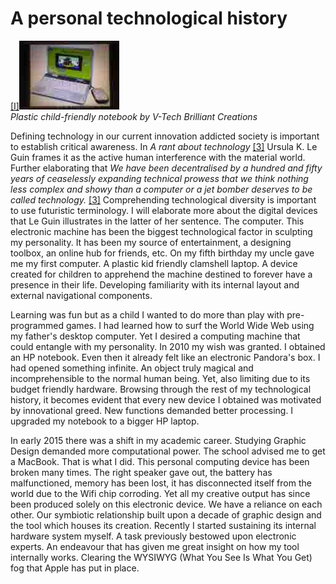 # A personal technological history



<div id="images"><a href="#image-bibliography">[I]<img src="images/post4-1.jpg"></a><br>
<em>Plastic child-friendly notebook by V-Tech Brilliant Creations</em></div>

Defining technology in our current innovation addicted society is important to establish critical awareness. In *A rant about technology* <a href="#bibliography">[3]</a> Ursula K. Le Guin frames it as the active human interference with the material world. Further elaborating that *We have been decentralised by a hundred and fifty years of ceaselessly expanding technical prowess that we think nothing less complex and showy than a computer or a jet bomber deserves to be called technology.* <a href="#bibliography">[3]</a> Comprehending technological diversity is important to use futuristic terminology. I will elaborate more about the digital devices that Le Guin illustrates in the latter of her sentence. The computer. This electronic machine has been the biggest technological factor in sculpting my personality. It has been my source of entertainment, a designing toolbox, an online hub for friends, etc. On my fifth birthday my uncle gave me my first computer. A plastic kid friendly clamshell laptop. A device created for children to apprehend the machine destined to forever have a presence in their life. Developing familiarity with its internal layout and external navigational components. 



Learning was fun but as a child I wanted to do more than play with pre-programmed games. I had learned how to surf the World Wide Web using my father's desktop computer. Yet I desired a computing machine that could entangle with my personality. In 2010 my wish was granted. I obtained an HP notebook. Even then it already felt like an electronic Pandora's box. I had opened something infinite. An object truly magical and incomprehensible to the normal human being. Yet, also limiting due to its budget friendly hardware. Browsing through the rest of my technological history, it becomes evident that every new device I obtained was motivated by innovational greed. New functions demanded better processing. I upgraded my notebook to a bigger HP laptop. 



In early 2015 there was a shift in my academic career. Studying Graphic Design demanded more computational power. The school advised me to get a MacBook. That is what I did. This personal computing device has been broken many times. The right speaker gave out, the battery has malfunctioned, memory has been lost, it has disconnected itself from the world due to the Wifi chip corroding. Yet all my creative output has since been produced solely on this electronic device. We have a reliance on each other. Our symbiotic relationship built upon a decade of graphic design and the tool which houses its creation. Recently I started sustaining its internal hardware system myself. A task previously bestowed upon electronic experts. An endeavour that has given me great insight on how my tool internally works. Clearing the WYSIWYG (What You See Is What You Get) fog that Apple has put in place.  
